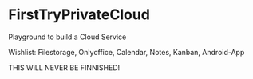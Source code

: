 # FirstTryPrivateCloud
Playground to build a Cloud Service

Wishlist: Filestorage, Onlyoffice, Calendar, Notes, Kanban, Android-App

THIS WiLL NEVER BE FINNISHED!
